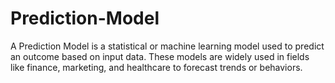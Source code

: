 # Prediction-Model
A Prediction Model is a statistical or machine learning model used to predict an outcome based on input data. These models are widely used in fields like finance, marketing, and healthcare to forecast trends or behaviors.
